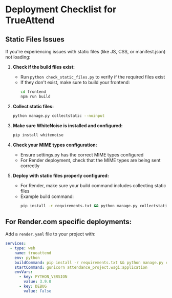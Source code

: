 # Deployment Checklist for TrueAttend

## Static Files Issues

If you're experiencing issues with static files (like JS, CSS, or manifest.json) not loading:

1. **Check if the build files exist:**
   - Run `python check_static_files.py` to verify if the required files exist
   - If they don't exist, make sure to build your frontend:
     ```bash
     cd frontend
     npm run build
     ```

2. **Collect static files:**
   ```bash
   python manage.py collectstatic --noinput
   ```

3. **Make sure WhiteNoise is installed and configured:**
   ```bash
   pip install whitenoise
   ```

4. **Check your MIME types configuration:**
   - Ensure settings.py has the correct MIME types configured
   - For Render deployment, check that the MIME types are being sent correctly

5. **Deploy with static files properly configured:**
   - For Render, make sure your build command includes collecting static files
   - Example build command:
     ```bash
     pip install -r requirements.txt && python manage.py collectstatic --noinput
     ```

## For Render.com specific deployments:

Add a `render.yaml` file to your project with:

```yaml
services:
  - type: web
    name: trueattend
    env: python
    buildCommand: pip install -r requirements.txt && python manage.py collectstatic --noinput
    startCommand: gunicorn attendance_project.wsgi:application
    envVars:
      - key: PYTHON_VERSION
        value: 3.9.0
      - key: DEBUG
        value: False
```

